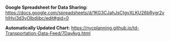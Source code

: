 **Google Spreadsheet for Data Sharing:**
https://docs.google.com/spreadsheets/d/1KG3CJahJsCtgyXLKU26bRygr2vhlHvi3d3yOIbdjibc/edit#gid=0

**Automatically Updated Chart:**
https://nycplanning.github.io/td-Transportation-Data-Feed/7DayAvg.html
